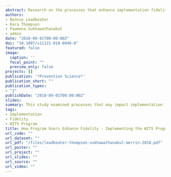 ```yaml
---
abstract: Research on the processes that enhance implementation fidelity is needed to increase understanding of ways to advance the uptake and sustainability of evidence-based programs (Berkel et al. in Prevention Science, 12, 23–33, 2011; Berkel et al. 2017). We propose and test a theoretical model of interrelations among implementation fidelity (i.e., adherence to program components), and rarely investigated activities of program users thatmay enhance fidelity; namely integration of program strategies into daily activities and children’s use of program strategies (CUoPS). These were assessed across the initial 2 years of the implementation of the WITS peer victimization prevention programs in 16 Canadian rural schools. WITS stands for Walk away, Ignore, Talk it out, and Seek help. All schools were implementing the program.We examined the interrelations among these implementation indicators and their effects on child outcomes targeted by the WITS Programs (i.e., social responsibility, prosocial leadership, peer victimization, emotional symptoms, and aggression). Four implementation assessments were collected fromchildren (n = 1326), their parents, and teachers in the fall and spring of two academic years. The within-time correlations among fidelity, integration, and CUoPSwere significant at each assessment. Cross-lagged models showed fidelity and integration, and CUoPS and integration were reciprocally related during each academic year. CUoPS predicted higher subsequent levels of fidelity during and across academic years. Suggestions are given for training and coaching to enhance teachers’ integration of program strategies into daily life and for creating opportunities for school staff to observe children using program strategies in order to enhance implementation fidelity.
authors:
- Bonnie Leadbeater
- Kara Thompson
- Paweena Sukhawathanakul
- admin
date: "2018-09-01T00:00:00Z"
doi: "10.1007/s11121-018-0948-8"
featured: false
image:
  caption: ''
  focal_point: ""
  preview_only: false
projects: []
publication: '*Prevention Science*'
publication_short: ""
publication_types:
- "2"
publishDate: "2018-09-01T00:00:00Z"
slides: 
summary: This study examined processes that may impact implementation fidelity in the course of an effectiveness evaluation of the WITS Programs in which all school were implementing the programs. The programs were being implemented in 16 elementary schools in rural or suburban school districts from Alberta, Ontario, and New Brunswick. We assessed indices of implementation fidelity as well as teacher integration of program strategies into their daily practice, and children’s use of WITS strategies (CUoPS) four times over two academic years. We examine the stability of and interactions among fidelity, integration, and CUoPS and also examine their impact on intervention outcomes targeted by the WITS Programs.
tags:
- Implementation
- Fidelity
- WITS Program
title: How Program Users Enhance Fidelity - Implementing the WITS Programs in Rural Canadian Elementary Schools
url_code: ""
url_dataset: ""
url_pdf: "/files/leadbeater-thompson-sukhawathanakul-merrin-2018.pdf"
url_poster: ""
url_project: ""
url_slides: ""
url_source: ""
url_video: ""
---
```

